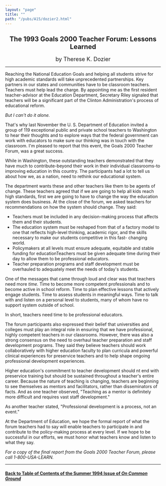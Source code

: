 ```yaml
---
layout: "page"
title: ""
path: "/pubs/A15/dozier2.html"
---
```

<main>
<center>
<h2>
The 1993 Goals 2000 Teacher Forum: Lessons Learned</h2>
<p><font size="+1">by Therese K. Dozier</font>
</p></center>
<hr/>
Reaching the National Education Goals and helping all students strive  for
high academic standards will take unprecedented partnerships.
Key partners in our states and communities have to be classroom  teachers.
Teachers must help lead the charge.  By appointing me as  the first
resident teacher-advisor at the Education Department,  Secretary Riley
signaled that teachers will be a significant part of  the Clinton
Administration's process of educational reform.
<p>
<i>But I can't do it alone.</i>
</p><p>
That's why last November the U.  S.  Department of Education invited  a
group of 119 exceptional public and private school teachers to  Washington
to hear their thoughts and to explore ways that the  federal government
can work with educators to make sure our  thinking was in touch with the
classroom.  I'm pleased to report that  this event, the Goals 2000 Teacher
Forum, was a great success.
</p><p>
While in Washington, these outstanding teachers demonstrated that  they
have much to contribute-beyond their work in their individual
classrooms-to improving education in this country.  The participants  had
a lot to tell us about how we, as a nation, need to rethink our
educational system.
</p><p>
The department wants these and other teachers like them to be  agents of
change.  These teachers agreed that if we are going to help  all kids
reach high standards, first we are going to have to change  the way the
education system does business.  At the close of the  forum, we asked
teachers for recommendations on how the system  should change.  They said:
</p><ul>
<li>Teachers must be included in any decision-making process that  affects
them and their students.
</li><li>The education system must be reshaped from that of a factory  model to
one that reflects high-level thinking, academic rigor, and  the skills
necessary to make our students competitive in this fast- changing world.
</li><li>Policymakers at all levels must ensure adequate, equitable and  stable
funding for educationTeachers must be given adequate time during their day
to allow  them to be professional educators.
</li><li>Teacher preparation programs and staff development must be  overhauled
to adequately meet the needs of today's students.
</li></ul>
One of the messages that came through loud and clear was that  teachers
need more <i>time.</i>  Time to become more competent  professionals and
to become active in school reform.  Time to plan  effective lessons that
actively engage students.  Time to assess  students in meaningful ways.
Time to talk with and listen on a  personal level to students, many of
whom have no support system  outside of school.
<p>
In short, teachers need time to be professional educators.
</p><p>
The forum participants also expressed their belief that universities  and
colleges must play an integral role in ensuring that we have
professional, highly competent teachers in our classrooms.   However,
there was also a strong consensus on the need to overhaul  teacher
preparation and staff development programs.  They said they  believe
teachers should work collaboratively with higher education  faculty to
plan curricula and powerful clinical experiences for  preservice teachers
and to help shape ongoing professional  development experiences.  
</p><p>
Higher education's commitment to teacher development should nt end  with
preservice training but should be sustained throughout a  teacher's entire
career.  Because the nature of teaching is changing,  teachers are
beginning to see themselves as mentors and  facilitators, rather than
disseminators of facts.  And as one teacher  observed, "Teaching as a
mentor is definitely more difficult and  requires vast staff development."
</p><p>
As another teacher stated, "Professional development is a process,  not an
event."
</p><p>
At the Department of Education, we hope the formal report of what  the
forum teachers had to say will enable teachers to participate in  and
contribute to the policy-making process at every level.  If we  hope to be
successful in our efforts, we must honor what teachers  know and listen to
what they say.
</p><p>
<i> For a copy of the final report from the Goals 2000 Teacher Forum,
please call 1-800-USA-LEARN. </i>
</p><hr/>
<h4><a href=".\">Back to
Table of Contents of the Summer 1994 Issue of <i>On Common
Ground</i></a>
</h4>
</main>